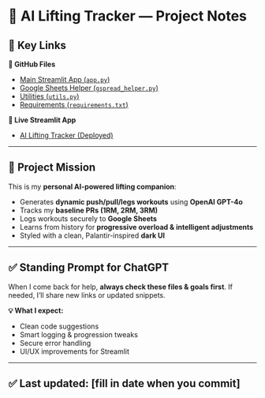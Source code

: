 # 📌 AI Lifting Tracker — Project Notes

## 🔗 Key Links

**🔗 GitHub Files**
- [Main Streamlit App (`app.py`)](https://github.com/RickyT93/ai-lifting-tracker/blob/main/app.py)
- [Google Sheets Helper (`gspread_helper.py`)](https://github.com/RickyT93/ai-lifting-tracker/blob/main/gspread_helper.py)
- [Utilities (`utils.py`)](https://github.com/RickyT93/ai-lifting-tracker/blob/main/utils.py)
- [Requirements (`requirements.txt`)](https://github.com/RickyT93/ai-lifting-tracker/blob/main/requirements.txt)

**🚀 Live Streamlit App**
- [AI Lifting Tracker (Deployed)](https://ai-lifting-tracker-jbys5kr4gvrj9aor7qnarx.streamlit.app/)

---

## 🎯 Project Mission

This is my **personal AI-powered lifting companion**:
- Generates **dynamic push/pull/legs workouts** using **OpenAI GPT-4o**
- Tracks my **baseline PRs (1RM, 2RM, 3RM)**
- Logs workouts securely to **Google Sheets**
- Learns from history for **progressive overload & intelligent adjustments**
- Styled with a clean, Palantir-inspired **dark UI**

---

## ✅ Standing Prompt for ChatGPT

When I come back for help, **always check these files & goals first**.
If needed, I’ll share new links or updated snippets.

**💡 What I expect:**
- Clean code suggestions
- Smart logging & progression tweaks
- Secure error handling
- UI/UX improvements for Streamlit

---

## ✅ Last updated: [fill in date when you commit]
